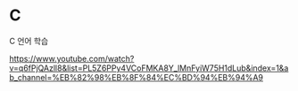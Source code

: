 # C

C 언어 학습

https://www.youtube.com/watch?v=q6fPjQAzll8&list=PL5Z6PPy4VCoFMKA8Y_lMnFyiW75H1dLub&index=1&ab_channel=%EB%82%98%EB%8F%84%EC%BD%94%EB%94%A9 
